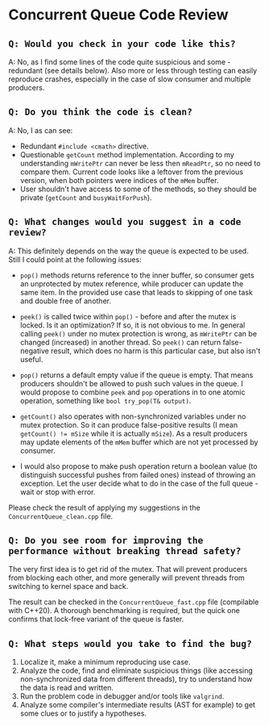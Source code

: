 # Concurrent Queue Code Review

## `Q: Would you check in your code like this?`

A: No, as I find some lines of the code quite suspicious and some - redundant (see details below). Also more or less through testing can easily reproduce crashes, especially in the case of slow consumer and multiple producers.

## `Q: Do you think the code is clean?`

A: No, I as can see:
* Redundant `#include <cmath>` directive.
* Questionable `getCount` method implementation. According to my understanding `mWritePtr` can never be less then `mReadPtr`, so no need to compare them. Current code looks like a leftover from the previous version, when both pointers were indices of the `mMem` buffer.
* User shouldn't have access to some of the methods, so they should be private (`getCount` and `busyWaitForPush`).

## `Q: What changes would you suggest in a code review?`

A: This definitely depends on the way the queue is expected to be used. Still I could point at the following issues:

* `pop()` methods returns reference to the inner buffer, so consumer gets an unprotected by mutex reference, while producer can update the same item. In the provided use case that leads to skipping of one task and double free of another.

* `peek()` is called twice within `pop()` - before and after the mutex is locked. Is it an optimization? If so, it is not obvious to me. In general calling `peek()` under no mutex protection is wrong, as `mWritePtr` can be changed (increased) in another thread. So `peek()` can return false-negative result, which does no harm is this particular case, but also isn't useful.

* `pop()` returns a default empty value if the queue is empty. That means producers shouldn't be allowed to push such values in the queue. I would propose to combine `peek` and `pop` operations in to one atomic operation, something like `bool try_pop(T& output)`.

* `getCount()` also operates with non-synchronized variables under no mutex protection. So it can produce false-positive results (I mean `getCount() != mSize` while it is actually `mSize`). As a result producers may update elements of the `mMem` buffer which are not yet processed by consumer.

* I would also propose to make push operation return a boolean value (to distinguish successful pushes from failed ones) instead of throwing an exception. Let the user decide what to do in the case of the full queue - wait or stop with error.

Please check the result of applying my suggestions in the `ConcurrentQueue_clean.cpp` file.

## `Q: Do you see room for improving the performance without breaking thread safety?`

The very first idea is to get rid of the mutex. That will prevent producers from blocking each other, and more generally will prevent threads from switching to kernel space and back.

The result can be checked in the `ConcurrentQueue_fast.cpp` file (compilable with C++20). A thorough benchmarking is required, but the quick one confirms that lock-free variant of the queue is faster.

## `Q: What steps would you take to find the bug?`

1. Localize it, make a minimum reproducing use case.
2. Analyze the code, find and eliminate suspicious things (like accessing non-synchronized data from different threads), try to understand how the data is read and written.
3. Run the problem code in debugger and/or tools like `valgrind`.
4. Analyze some compiler's intermediate results (AST for example) to get some clues or to justify a hypotheses.